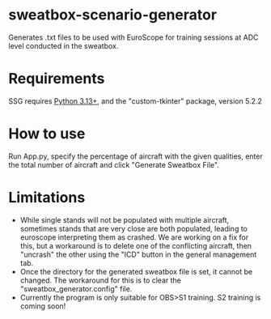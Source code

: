 # sweatbox-scenario-generator
Generates .txt files to be used with EuroScope for training sessions at ADC level conducted in the sweatbox.

# Requirements
SSG requires [Python 3.13+](https://www.python.org/downloads/), and the "custom-tkinter" package, version 5.2.2

# How to use
Run App.py, specify the percentage of aircraft with the given qualities, enter the total number of aircraft and click "Generate Sweatbox File".

# Limitations
- While single stands will not be populated with multiple aircraft, sometimes stands that are very close are both populated, leading to euroscope interpreting them as crashed. We are working on a fix for this, but a workaround is to delete one of the conflicting aircraft, then "uncrash" the other using the "ICD" button in the general management tab.
- Once the directory for the generated sweatbox file is set, it cannot be changed. The workaround for this is to clear the "sweatbox_generator.config" file.
- Currently the program is only suitable for OBS>S1 training. S2 training is coming soon!